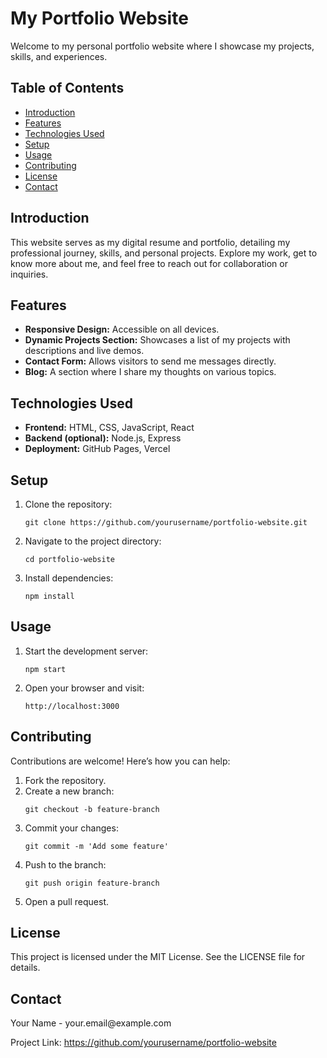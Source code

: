 <!DOCTYPE html>
<html>
<head>
    <title>Portfolio Website README</title>
</head>
<body>

<h1>My Portfolio Website</h1>
<p>Welcome to my personal portfolio website where I showcase my projects, skills, and experiences.</p>

<h2>Table of Contents</h2>
<ul>
    <li><a href="#introduction">Introduction</a></li>
    <li><a href="#features">Features</a></li>
    <li><a href="#technologies-used">Technologies Used</a></li>
    <li><a href="#setup">Setup</a></li>
    <li><a href="#usage">Usage</a></li>
    <li><a href="#contributing">Contributing</a></li>
    <li><a href="#license">License</a></li>
    <li><a href="#contact">Contact</a></li>
</ul>

<h2 id="introduction">Introduction</h2>
<p>This website serves as my digital resume and portfolio, detailing my professional journey, skills, and personal projects. Explore my work, get to know more about me, and feel free to reach out for collaboration or inquiries.</p>

<h2 id="features">Features</h2>
<ul>
    <li><strong>Responsive Design:</strong> Accessible on all devices.</li>
    <li><strong>Dynamic Projects Section:</strong> Showcases a list of my projects with descriptions and live demos.</li>
    <li><strong>Contact Form:</strong> Allows visitors to send me messages directly.</li>
    <li><strong>Blog:</strong> A section where I share my thoughts on various topics.</li>
</ul>

<h2 id="technologies-used">Technologies Used</h2>
<ul>
    <li><strong>Frontend:</strong> HTML, CSS, JavaScript, React</li>
    <li><strong>Backend (optional):</strong> Node.js, Express</li>
    <li><strong>Deployment:</strong> GitHub Pages, Vercel</li>
</ul>

<h2 id="setup">Setup</h2>
<ol>
    <li>Clone the repository:</li>
    <pre><code>git clone https://github.com/yourusername/portfolio-website.git</code></pre>
    <li>Navigate to the project directory:</li>
    <pre><code>cd portfolio-website</code></pre>
    <li>Install dependencies:</li>
    <pre><code>npm install</code></pre>
</ol>

<h2 id="usage">Usage</h2>
<ol>
    <li>Start the development server:</li>
    <pre><code>npm start</code></pre>
    <li>Open your browser and visit:</li>
    <pre><code>http://localhost:3000</code></pre>
</ol>

<h2 id="contributing">Contributing</h2>
<p>Contributions are welcome! Here’s how you can help:</p>
<ol>
    <li>Fork the repository.</li>
    <li>Create a new branch:</li>
    <pre><code>git checkout -b feature-branch</code></pre>
    <li>Commit your changes:</li>
    <pre><code>git commit -m 'Add some feature'</code></pre>
    <li>Push to the branch:</li>
    <pre><code>git push origin feature-branch</code></pre>
    <li>Open a pull request.</li>
</ol>

<h2 id="license">License</h2>
<p>This project is licensed under the MIT License. See the LICENSE file for details.</p>

<h2 id="contact">Contact</h2>
<p>Your Name - your.email@example.com</p>
<p>Project Link: <a href="https://github.com/yourusername/portfolio-website">https://github.com/yourusername/portfolio-website</a></p>

</body>
</html>

